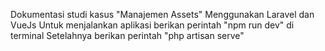 Dokumentasi studi kasus "Manajemen Assets" Menggunakan Laravel dan VueJs
Untuk menjalankan aplikasi berikan perintah "npm run dev" di terminal
Setelahnya berikan perintah "php artisan serve"
